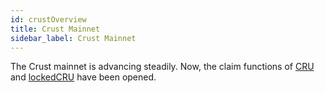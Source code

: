 ```yaml
---
id: crustOverview
title: Crust Mainnet
sidebar_label: Crust Mainnet
---
```


The Crust mainnet is advancing steadily. Now, the claim functions of [CRU](claims.md) and [lockedCRU](claims-locked-cru.md) have been opened.


<!--
Crust's core functions include token staking, decentralized storage market DSM, and file retrieval mechanism. It is an application ecosystem as well as an economic ecosystem. There is 5 roles in Crust ecosystem: **validator, guarantor, storage user, storage merchant, and developer**

## 1 Validators(Node)

Validator is the maintainer of Crust Network, to be validator, you need:

1. Set up node, please refer [Node Overview](node-overview.md)
2. To be a validator, please refer [Validator Guidance](validatorGuidance.md)
3. Learn the reward and slash details, please refer [Validator](validator.md)

## 2 Guarantor(Token Holder)

Token holders can guarantee Validators(Node) to get reward, to be Guarantor, you need:

1. To be a guarantor, please refer [Guarantor Guidance](guarantor-guidance.md)
2. Learn the reward and slash details, please refer [Guarantor](guarantor.md)

## 3 Storage User

Storage users store files through the standard IPFS protocol and place orders through the [Crust storage market](storageUserGuide.md), letting Crust network save files for you.

## 4 Storage Merchant

The validators provide node resources, they can open [Storage Market](merchantGuidance.md) to provide storage services. These service-providing nodes are so-called storage merchants.

## 5 Developer

The developer documentation will be available at the same time as the storage market.
-->
